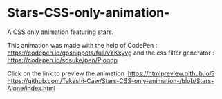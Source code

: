 # Stars-CSS-only-animation-
A CSS only animation featuring stars.

This animation was made with the help of CodePen : https://codepen.io/gosnippets/full/vYKxyvg and the css filter generator : https://codepen.io/sosuke/pen/Pjoqqp

Click on the link to preview the animation :https://htmlpreview.github.io/?https://github.com/Takeshi-Caw/Stars-CSS-only-animation-/blob/Stars-Alone/index.html
